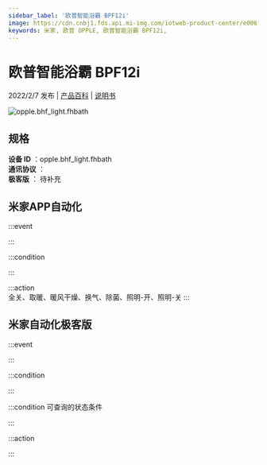 ```yaml
---
sidebar_label: '欧普智能浴霸 BPF12i'
image: https://cdn.cnbj1.fds.api.mi-img.com/iotweb-product-center/e006fcfd45bf8dac880cf3477323490e_1642501269069.png?GalaxyAccessKeyId=AKVGLQWBOVIRQ3XLEW&Expires=9223372036854775807&Signature=u+6mARXiRvw3IOqS8OATvwuMOEo=
keywords: 米家, 欧普 OPPLE, 欧普智能浴霸 BPF12i, 
---
```

# 欧普智能浴霸 BPF12i

2022/2/7 发布 | [产品百科](https://home.mi.com/webapp/content/baike/product/index.html?model=opple.bhf_light.fhbath/) | [说明书](https://home.mi.com/views/introduction.html?model=opple.bhf_light.fhbath&region=cn)

![opple.bhf_light.fhbath](https://cdn.cnbj1.fds.api.mi-img.com/iotweb-product-center/e006fcfd45bf8dac880cf3477323490e_1642501269069.png?GalaxyAccessKeyId=AKVGLQWBOVIRQ3XLEW&Expires=9223372036854775807&Signature=u+6mARXiRvw3IOqS8OATvwuMOEo=)

## 规格  
> 
**设备 ID** ：opple.bhf_light.fhbath  
**通讯协议** ：  
**极客版**  ： 待补充 


## 米家APP自动化  

:::event  

:::

:::condition  

:::

:::action   
全关、取暖、暖风干燥、换气、除菌、照明-开、照明-关
:::

## 米家自动化极客版  

:::event  

:::

:::condition  

:::

:::condition 可查询的状态条件  

:::

:::action  

:::

        
